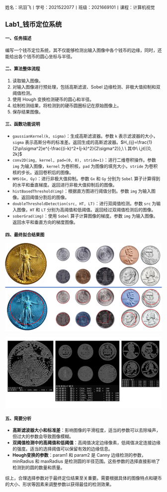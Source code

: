 姓名：巩羽飞丨学号：2021522077丨班级：2021669101丨课程：计算机视觉

## Lab1_钱币定位系统

#### 一、任务描述

编写一个钱币定位系统，其不仅能够检测出输入图像中各个钱币的边缘，同时，还能给出各个钱币的圆心坐标与半径。

#### 二、算法整体流程

1. 读取输入图像。
2. 对输入图像进行预处理，包括高斯滤波、Sobel 边缘检测、非极大值抑制和双阈值检测。
3. 使用 Hough 变换检测硬币的圆心和半径。
4. 绘制检测结果，将检测到的硬币圆圈标记在原始图像上。
5. 保存结果图像。

#### 三、函数功能说明

- `gaussianKernel(k, sigma)`：生成高斯滤波器。参数 `k` 表示滤波器的大小，`sigma` 表示高斯分布的标准差。返回生成的高斯滤波器。$H_{ij}=\frac{1}{2\pi\sigma^2}e^{-\frac{(i-k)^2+(j-k)^2}{2\sigma^2}},\ \  其中\ i,j∈[0, 2k]$
- `conv2D(img, kernel, pad=(0, 0), stride=1)`：进行二维卷积操作。参数 `img` 为输入图像，`kernel` 为卷积核，`pad` 为图像的填充大小，`stride` 为卷积核的步长。返回卷积后的图像。
- `NMS(Gx, Gy)`：进行非极大值抑制。参数 `Gx` 和 `Gy` 分别为 `Sobel` 算子计算得到的水平和垂直梯度。返回进行非极大值抑制后的图像。
- `histBasedThreshold(img)`：根据直方图进行阈值分割。参数 `img` 为输入图像。返回阈值分割后的图像。
- `doubleThresholdDetection(src, HT, LT)`：进行双阈值检测。参数 `src` 为输入图像，`HT` 和 `LT` 分别为高阈值和低阈值。返回经过双阈值检测后的图像。
- `soberGrad(img)`：使用 `Sobel` 算子计算图像的梯度。参数 `img` 为输入图像。返回水平和垂直方向的梯度图像。

#### 四、最终拟合结果图

![result](./img/result.png)

![data](./img/data.png)

#### 五、简要分析

- **高斯滤波器大小和标准差**：影响图像的平滑程度，适当的参数可以去除噪声，但过大的参数会导致图像模糊。
- **双阈值检测中的高阈值和低阈值**：高阈值决定边缘像素，低阈值决定连接边缘的强度。适当的选择阈值可以保留有效的边缘信息。
- **Hough变换的参数**：param1 和 param2 是 Canny 边缘检测的参数，minRadius 和 maxRadius 是检测圆的半径范围。这些参数的选择直接影响了检测到的圆的数量和质量。

综上，合理选择参数对于最终定位结果至关重要。需要根据具体的图像特点和硬币的大小、形状等因素来调整参数以获得最佳的检测效果。

